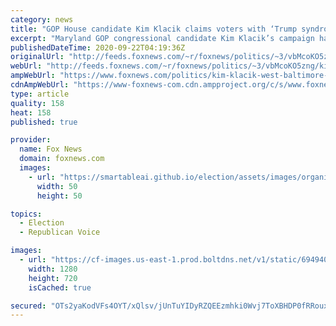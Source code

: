```yaml
---
category: news
title: "GOP House candidate Kim Klacik claims voters with ‘Trump syndrome’ won’t admit support for her ‘out loud’"
excerpt: "Maryland GOP congressional candidate Kim Klacik’s campaign has caught fire with the help of her viral ads, but many of her would-be constituents are reluctant to outwardly show their support, she told “Hannity” Monday night."
publishedDateTime: 2020-09-22T04:19:36Z
originalUrl: "http://feeds.foxnews.com/~r/foxnews/politics/~3/vbMcoKO5zng/kim-klacik-west-baltimore-voters-trump-syndrome"
webUrl: "http://feeds.foxnews.com/~r/foxnews/politics/~3/vbMcoKO5zng/kim-klacik-west-baltimore-voters-trump-syndrome"
ampWebUrl: "https://www.foxnews.com/politics/kim-klacik-west-baltimore-voters-trump-syndrome.amp"
cdnAmpWebUrl: "https://www-foxnews-com.cdn.ampproject.org/c/s/www.foxnews.com/politics/kim-klacik-west-baltimore-voters-trump-syndrome.amp"
type: article
quality: 158
heat: 158
published: true

provider:
  name: Fox News
  domain: foxnews.com
  images:
    - url: "https://smartableai.github.io/election/assets/images/organizations/foxnews.com-50x50.jpg"
      width: 50
      height: 50

topics:
  - Election
  - Republican Voice

images:
  - url: "https://cf-images.us-east-1.prod.boltdns.net/v1/static/694940094001/c6a5129d-e4a3-49f7-a0e1-975143262361/7bb8448a-1f88-40ab-8f62-c69c49179490/1280x720/match/image.jpg"
    width: 1280
    height: 720
    isCached: true

secured: "OTs2yaKodVFs4OYT/xQlsv/jUnTuYIDyRZQEEzmhki0Wvj7ToXBHDP0fRRouxa+PUyK7F0CYigAdvyW4sQ3gB1CgbupubYYW+2FPjnT78YVuvMzAeLGTFsO6/0akgrmWG2gauCA9nZseIYr3zl695Uccm4dDIXBhfFXjNFQKATpiabhe0hn91hjJb7NK8NZAXWhAFkZaNQwjyAU/MxVPZ47iWBQlycCmyQWQmpsXHCeF3PQyv9ZNybHMAudFSX+SQm9JnmRGGJ8xRG0OqqY0EZ/+jYsg+UiSdUamL6cTd8HM+qjSDsDx7X8dylADcAzAD8T4Mf1cast96AH0+qPjS7oN+iZJ1fZz6qYMcXguhbY=;Slvi312OI25ew6Jr7qeCpw=="
---
```


